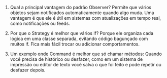 1. Qual a principal vantagem do padrão Observer?
Permite que vários objetos sejam notificados automaticamente quando algo muda.
Uma vantagem é que ele é útil em sistemas com atualizações em tempo real, como notificações ou feeds.


3. Por que o Strategy é melhor que vários if?
Porque ele organiza cada lógica em uma classe separada, evitando código bagunçado com muitos if.
Fica mais fácil trocar ou adicionar comportamentos.


5. Um exemplo onde Command é melhor que só chamar métodos:
Quando você precisa de histórico ou desfazer, como em um sistema de impressão ou editor de texto
você salva o que foi feito e pode repetir ou desfazer depois.
